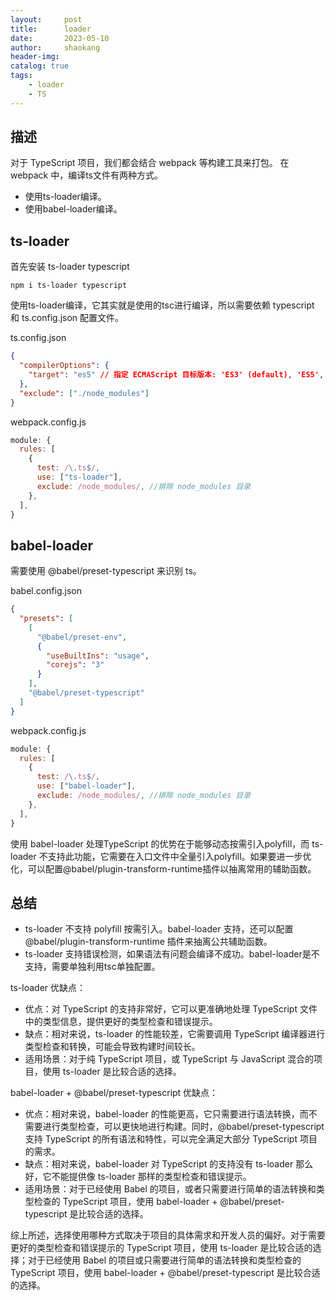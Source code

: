 ```yaml
---
layout:     post
title:      loader
date:       2023-05-10
author:     shaokang
header-img:
catalog: true
tags:
    - loader
    - TS
---
```


## 描述
对于 TypeScript 项目，我们都会结合 webpack 等构建工具来打包。
在 webpack 中，编译ts文件有两种方式。
* 使用ts-loader编译。
* 使用babel-loader编译。

## ts-loader
首先安装 ts-loader typescript
```
npm i ts-loader typescript

```
使用ts-loader编译，它其实就是使用的tsc进行编译，所以需要依赖 typescript 和 ts.config.json 配置文件。

ts.config.json
```json
{
  "compilerOptions": {
    "target": "es5" // 指定 ECMAScript 目标版本: 'ES3' (default), 'ES5', 'ES6'/'ES2015', 'ES2016', 'ES2017', or 'ESNEXT'
  },
  "exclude": ["./node_modules"]
}
```

webpack.config.js
```js
module: {
  rules: [
    {
      test: /\.ts$/,
      use: ["ts-loader"],
      exclude: /node_modules/, //排除 node_modules 目录
    },
  ],
}
```

## babel-loader
需要使用 @babel/preset-typescript 来识别 ts。

babel.config.json
```json
{
  "presets": [
    [
      "@babel/preset-env",
      {
        "useBuiltIns": "usage",
        "corejs": "3"
      }
    ],
    "@babel/preset-typescript"
  ]
}
```

webpack.config.js
```js
module: {
  rules: [
    {
      test: /\.ts$/,
      use: ["babel-loader"],
      exclude: /node_modules/, //排除 node_modules 目录
    },
  ],
}
```

使用 babel-loader 处理TypeScript 的优势在于能够动态按需引入polyfill，而 ts-loader 不支持此功能，它需要在入口文件中全量引入polyfill。如果要进一步优化，可以配置@babel/plugin-transform-runtime插件以抽离常用的辅助函数。

## 总结
* ts-loader 不支持 polyfill 按需引入。babel-loader 支持，还可以配置 @babel/plugin-transform-runtime 插件来抽离公共辅助函数。
* ts-loader 支持错误检测，如果语法有问题会编译不成功。babel-loader是不支持，需要单独利用tsc单独配置。

ts-loader 优缺点：
* 优点：对 TypeScript 的支持非常好，它可以更准确地处理 TypeScript 文件中的类型信息，提供更好的类型检查和错误提示。
* 缺点：相对来说，ts-loader 的性能较差，它需要调用 TypeScript 编译器进行类型检查和转换，可能会导致构建时间较长。
* 适用场景：对于纯 TypeScript 项目，或 TypeScript 与 JavaScript 混合的项目，使用 ts-loader 是比较合适的选择。

babel-loader + @babel/preset-typescript 优缺点：
* 优点：相对来说，babel-loader 的性能更高，它只需要进行语法转换，而不需要进行类型检查，可以更快地进行构建。同时，@babel/preset-typescript 支持 TypeScript 的所有语法和特性，可以完全满足大部分 TypeScript 项目的需求。
* 缺点：相对来说，babel-loader 对 TypeScript 的支持没有 ts-loader 那么好，它不能提供像 ts-loader 那样的类型检查和错误提示。
* 适用场景：对于已经使用 Babel 的项目，或者只需要进行简单的语法转换和类型检查的 TypeScript 项目，使用 babel-loader + @babel/preset-typescript 是比较合适的选择。

综上所述，选择使用哪种方式取决于项目的具体需求和开发人员的偏好。对于需要更好的类型检查和错误提示的 TypeScript 项目，使用 ts-loader 是比较合适的选择；对于已经使用 Babel 的项目或只需要进行简单的语法转换和类型检查的 TypeScript 项目，使用 babel-loader + @babel/preset-typescript 是比较合适的选择。






